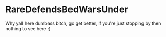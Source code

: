 # RareDefendsBedWarsUnder
Why yall here dumbass bitch, go get better, if you're just stopping by then nothing to see here :)
